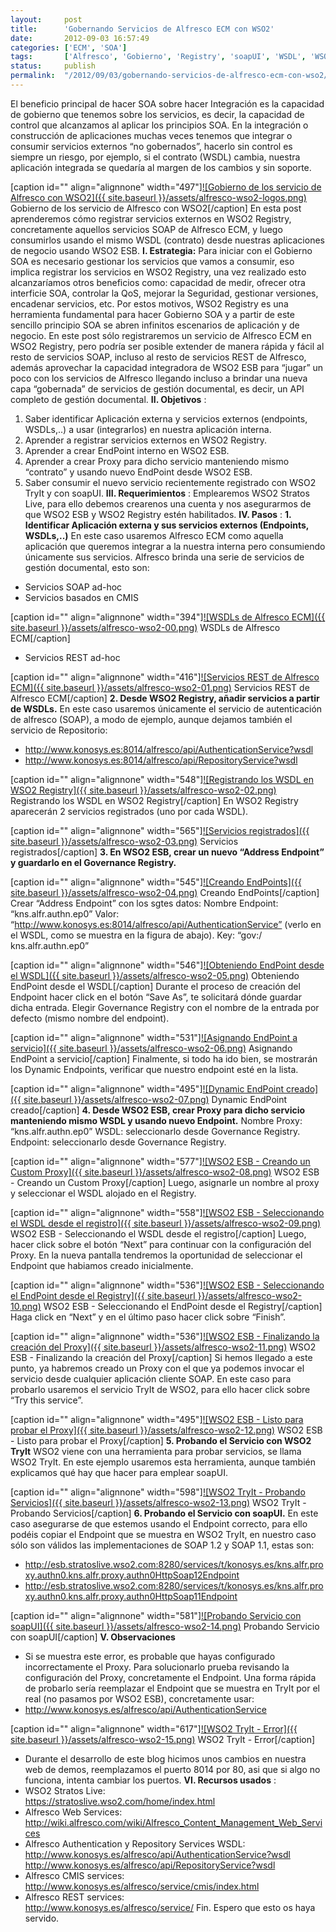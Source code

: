 ```yaml
---
layout:     post
title:      'Gobernando Servicios de Alfresco ECM con WSO2'
date:       2012-09-03 16:57:49
categories: ['ECM', 'SOA']
tags:       ['Alfresco', 'Gobierno', 'Registry', 'soapUI', 'WSDL', 'WSO2']
status:     publish 
permalink:  "/2012/09/03/gobernando-servicios-de-alfresco-ecm-con-wso2/"
---
```

El beneficio principal de hacer SOA sobre hacer Integración es la capacidad de gobierno que tenemos sobre los servicios, es decir, la capacidad de control que alcanzamos al aplicar los principios SOA.
En la integración o construcción de aplicaciones muchas veces tenemos que integrar o consumir servicios externos “no gobernados”, hacerlo sin control es siempre un riesgo, por ejemplo, si el contrato (WSDL) cambia, nuestra aplicación integrada se quedaría al margen de los cambios y sin soporte.

[caption id="" align="alignnone" width="497"][![Gobierno de los servicio de Alfresco con WSO2]({{ site.baseurl }}/assets/alfresco-wso2-logos.png)](https://dl.dropbox.com/u/2961879/blog20120903_gov_alfresco_services_with_wso2/alfresco-wso2-logos.png) Gobierno de los servicio de Alfresco con WSO2[/caption]
En esta post aprenderemos cómo registrar servicios externos en WSO2 Registry, concretamente aquellos servicios SOAP de Alfresco ECM, y luego consumirlos usando el mismo WSDL (contrato) desde nuestras aplicaciones de negocio usando WSO2 ESB.
**I. Estrategia:**
Para iniciar con el Gobierno SOA es necesario gestionar los servicios que vamos a consumir, eso implica registrar los servicios en WSO2 Registry, una vez realizado esto alcanzaríamos otros beneficios como: capacidad de medir, ofrecer otra interficie SOA, controlar la QoS, mejorar la Seguridad, gestionar versiones, encadenar servicios, etc.
Por estos motivos, WSO2 Registry es una herramienta fundamental para hacer Gobierno SOA y a partir de este sencillo principio SOA se abren infinitos escenarios de aplicación y de negocio.
En este post sólo registraremos un servicio de Alfresco ECM en WSO2 Registry, pero podría ser posible extender de manera rápida y fácil al resto de servicios SOAP, incluso al resto de servicios REST de Alfresco, además aprovechar la capacidad integradora de WSO2 ESB para “jugar” un poco con los servicios de Alfresco llegando incluso a brindar una nueva capa “gobernada” de servicios de gestión documental, es decir, un API completo de gestión documental.
**II. Objetivos** :
1. Saber identificar Aplicación externa y servicios externos (endpoints, WSDLs,..) a usar (integrarlos) en nuestra aplicación interna.
2. Aprender a registrar servicios externos en WSO2 Registry.
3. Aprender a crear EndPoint interno en WSO2 ESB.
4. Aprender a crear Proxy para dicho servicio manteniendo mismo “contrato” y usando nuevo EndPoint desde WSO2 ESB.
5. Saber consumir el nuevo servicio recientemente registrado con WSO2 TryIt y con soapUI.
**III. Requerimientos** :
Emplearemos WSO2 Stratos Live, para ello debemos crearenos una cuenta y nos asegurarmos de que WSO2 ESB y WSO2 Registry estén habilitados.
**IV. Pasos** :
**1\. Identificar Aplicación externa y sus servicios externos (Endpoints, WSDLs,..)**
En este caso usaremos Alfresco ECM como aquella aplicación que queremos integrar a la nuestra interna pero consumiendo únicamente sus servicios. Alfresco brinda una serie de servicios de gestión documental, esto son:
* Servicios SOAP ad-hoc
* Servicios basados en CMIS

[caption id="" align="alignnone" width="394"][![WSDLs de Alfresco ECM]({{ site.baseurl }}/assets/alfresco-wso2-00.png)](https://dl.dropbox.com/u/2961879/blog20120903_gov_alfresco_services_with_wso2/alfresco-wso2-00.png) WSDLs de Alfresco ECM[/caption]
* Servicios REST ad-hoc

[caption id="" align="alignnone" width="416"][![Servicios REST de Alfresco ECM]({{ site.baseurl }}/assets/alfresco-wso2-01.png)](https://dl.dropbox.com/u/2961879/blog20120903_gov_alfresco_services_with_wso2/alfresco-wso2-01.png) Servicios REST de Alfresco ECM[/caption]
**2\. Desde WSO2 Registry, añadir servicios a partir de WSDLs.**
En este caso usaremos únicamente el servicio de autenticación de alfresco (SOAP), a modo de ejemplo, aunque dejamos también el servicio de Repositorio:
* <http://www.konosys.es:8014/alfresco/api/AuthenticationService?wsdl>
* <http://www.konosys.es:8014/alfresco/api/RepositoryService?wsdl>

[caption id="" align="alignnone" width="548"][![Registrando los WSDL en WSO2 Registry]({{ site.baseurl }}/assets/alfresco-wso2-02.png)](https://dl.dropbox.com/u/2961879/blog20120903_gov_alfresco_services_with_wso2/alfresco-wso2-02.png) Registrando los WSDL en WSO2 Registry[/caption]
En WSO2 Registry aparecerán 2 servicios registrados (uno por cada WSDL).

[caption id="" align="alignnone" width="565"][![Servicios registrados]({{ site.baseurl }}/assets/alfresco-wso2-03.png)](https://dl.dropbox.com/u/2961879/blog20120903_gov_alfresco_services_with_wso2/alfresco-wso2-03.png) Servicios registrados[/caption]
**3\. En WSO2 ESB, crear un nuevo “Address Endpoint” y guardarlo en el Governance Registry.**

[caption id="" align="alignnone" width="545"][![Creando EndPoints]({{ site.baseurl }}/assets/alfresco-wso2-04.png)](https://dl.dropbox.com/u/2961879/blog20120903_gov_alfresco_services_with_wso2/alfresco-wso2-04.png) Creando EndPoints[/caption]
Crear “Address Endpoint” con los sgtes datos:
    Nombre Endpoint: “kns.alfr.authn.ep0”
    Valor: “http://www.konosys.es:8014/alfresco/api/AuthenticationService” (verlo en el WSDL, como se muestra en la figura de abajo).
    Key: “gov:/ kns.alfr.authn.ep0”

[caption id="" align="alignnone" width="546"][![Obteniendo EndPoint desde el WSDL]({{ site.baseurl }}/assets/alfresco-wso2-05.png)](https://dl.dropbox.com/u/2961879/blog20120903_gov_alfresco_services_with_wso2/alfresco-wso2-05.png) Obteniendo EndPoint desde el WSDL[/caption]
Durante el proceso de creación del Endpoint hacer click en el botón “Save As”, te solicitará dónde guardar dicha entrada. Elegir Governance Registry con el nombre de la entrada por defecto (mismo nombre del endpoint).

[caption id="" align="alignnone" width="531"][![Asignando EndPoint a servicio]({{ site.baseurl }}/assets/alfresco-wso2-06.png)](https://dl.dropbox.com/u/2961879/blog20120903_gov_alfresco_services_with_wso2/alfresco-wso2-06.png) Asignando EndPoint a servicio[/caption]
Finalmente, si todo ha ido bien, se mostrarán los Dynamic Endpoints, verificar que nuestro endpoint esté en la lista.

[caption id="" align="alignnone" width="495"][![Dynamic EndPoint creado]({{ site.baseurl }}/assets/alfresco-wso2-07.png)](https://dl.dropbox.com/u/2961879/blog20120903_gov_alfresco_services_with_wso2/alfresco-wso2-07.png) Dynamic EndPoint creado[/caption]
**4\. Desde WSO2 ESB, crear Proxy para dicho servicio manteniendo mismo WSDL y usando nuevo Endpoint.**
    Nombre Proxy: “kns.alfr.authn.ep0”
    WSDL: seleccionarlo desde Governance Registry.
    Endpoint: seleccionarlo desde Governance Registry.

[caption id="" align="alignnone" width="577"][![WSO2 ESB - Creando un Custom Proxy]({{ site.baseurl }}/assets/alfresco-wso2-08.png)](https://dl.dropbox.com/u/2961879/blog20120903_gov_alfresco_services_with_wso2/alfresco-wso2-08.png) WSO2 ESB - Creando un Custom Proxy[/caption]
Luego, asignarle un nombre al proxy y seleccionar el WSDL alojado en el Registry.

[caption id="" align="alignnone" width="558"][![WSO2 ESB - Seleccionando el WSDL desde el registro]({{ site.baseurl }}/assets/alfresco-wso2-09.png)](https://dl.dropbox.com/u/2961879/blog20120903_gov_alfresco_services_with_wso2/alfresco-wso2-09.png) WSO2 ESB - Seleccionando el WSDL desde el registro[/caption]
Luego, hacer click sobre el botón “Next” para continuar con la configuración del Proxy. En la nueva pantalla tendremos la oportunidad de seleccionar el Endpoint que habiamos creado inicialmente.

[caption id="" align="alignnone" width="536"][![WSO2 ESB - Seleccionando el EndPoint desde el Registry]({{ site.baseurl }}/assets/alfresco-wso2-10.png)](https://dl.dropbox.com/u/2961879/blog20120903_gov_alfresco_services_with_wso2/alfresco-wso2-10.png) WSO2 ESB - Seleccionando el EndPoint desde el Registry[/caption]
Haga click en “Next” y en el último paso hacer click sobre “Finish”.

[caption id="" align="alignnone" width="536"][![WSO2 ESB - Finalizando la creación del Proxy]({{ site.baseurl }}/assets/alfresco-wso2-11.png)](https://dl.dropbox.com/u/2961879/blog20120903_gov_alfresco_services_with_wso2/alfresco-wso2-11.png) WSO2 ESB - Finalizando la creación del Proxy[/caption]
Si hemos llegado a este punto, ya habremos creado un Proxy con el que ya podemos invocar el servicio desde cualquier aplicación cliente SOAP. En este caso para probarlo usaremos el servicio TryIt de WSO2, para ello hacer click sobre “Try this service”.

[caption id="" align="alignnone" width="495"][![WSO2 ESB - Listo para probar el Proxy]({{ site.baseurl }}/assets/alfresco-wso2-12.png)](https://dl.dropbox.com/u/2961879/blog20120903_gov_alfresco_services_with_wso2/alfresco-wso2-12.png) WSO2 ESB - Listo para probar el Proxy[/caption]
**5\. Probando el Servicio con WSO2 TryIt**
WSO2 viene con una herramienta para probar servicios, se llama WSO2 TryIt. En este ejemplo usaremos esta herramienta, aunque también explicamos qué hay que hacer para emplear soapUI.

[caption id="" align="alignnone" width="598"][![WSO2 TryIt - Probando Servicios]({{ site.baseurl }}/assets/alfresco-wso2-13.png)](https://dl.dropbox.com/u/2961879/blog20120903_gov_alfresco_services_with_wso2/alfresco-wso2-13.png) WSO2 TryIt - Probando Servicios[/caption]
**6\. Probando el Servicio con soapUI.**
En este caso asegurarse de que estemos usando el Endpoint correcto, para ello podéis copiar el Endpoint que se muestra en WSO2 TryIt, en nuestro caso sólo son válidos las implementaciones de SOAP 1.2 y SOAP 1.1, estas son:
* <http://esb.stratoslive.wso2.com:8280/services/t/konosys.es/kns.alfr.proxy.authn0.kns.alfr.proxy.authn0HttpSoap12Endpoint>
* <http://esb.stratoslive.wso2.com:8280/services/t/konosys.es/kns.alfr.proxy.authn0.kns.alfr.proxy.authn0HttpSoap11Endpoint>

[caption id="" align="alignnone" width="581"][![Probando Servicio con soapUI]({{ site.baseurl }}/assets/alfresco-wso2-14.png)](https://dl.dropbox.com/u/2961879/blog20120903_gov_alfresco_services_with_wso2/alfresco-wso2-14.png) Probando Servicio con soapUI[/caption]
**V. Observaciones**
* Si se muestra este error, es probable que hayas configurado incorrectamente el Proxy. Para solucionarlo prueba revisando la configuración del Proxy, concretamente el Endpoint. Una forma rápida de probarlo sería reemplazar el Endpoint que se muestra en TryIt por el real (no pasamos por WSO2 ESB), concretamente usar: 
* <http://www.konosys.es/alfresco/api/AuthenticationService>

[caption id="" align="alignnone" width="617"][![WSO2 TryIt - Error]({{ site.baseurl }}/assets/alfresco-wso2-15.png)](https://dl.dropbox.com/u/2961879/blog20120903_gov_alfresco_services_with_wso2/alfresco-wso2-15.png) WSO2 TryIt - Error[/caption]
* Durante el desarrollo de este blog hicimos unos cambios en nuestra web de demos, reemplazamos el puerto 8014 por 80, asi que si algo no funciona, intenta cambiar los puertos.
**VI. Recursos usados** :
* WSO2 Stratos Live:  
<https://stratoslive.wso2.com/home/index.html>
* Alfresco Web Services:  
<http://wiki.alfresco.com/wiki/Alfresco_Content_Management_Web_Services>
* Alfresco Authentication y Repository Services WSDL:  
<http://www.konosys.es/alfresco/api/AuthenticationService?wsdl>  
<http://www.konosys.es/alfresco/api/RepositoryService?wsdl>
* Alfresco CMIS services:  
<http://www.konosys.es/alfresco/service/cmis/index.html>
* Alfresco REST services:  
<http://www.konosys.es/alfresco/service/>
Fin.
Espero que esto os haya servido.
